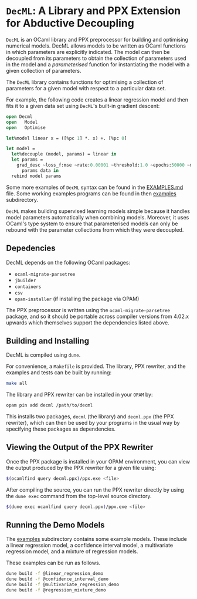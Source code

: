 # `DecML`: A Library and PPX Extension for Abductive Decoupling

`DecML` is an OCaml library and PPX preprocessor for building and optimising
numerical models. DecML allows models to be written as OCaml functions in which
parameters are explicitly indicated. The model can then be decoupled from its
parameters to obtain the collection of parameters used in the model and a
*parameterised* function for instantiating the model with a given collection of
parameters.

The `DecML` library contains functions for optimising a collection of parameters
for a given model with respect to a particular data set.

For example, the following code creates a linear regression model and then fits
it to a given data set using `DecML`'s built-in gradient descent:

```ocaml
open Decml
open   Model
open   Optimise

let%model linear x = ([%pc 1] *. x) +. [%pc 0]

let model =
  let%decouple (model, params) = linear in
  let params =
    grad_desc ~loss_f:mse ~rate:0.00001 ~threshold:1.0 ~epochs:50000 ~model
      params data in
  rebind model params
```

Some more examples of `DecML` syntax can be found in the
[EXAMPLES.md](EXAMPLES.md) file. Some working examples programs can be found in
then [examples](./examples) subdirectory.

`DecML` makes building supervised learning models simple because it handles
model parameters automatically when combining models. Moreover, it uses OCaml's
type system to ensure that parameterised models can only be rebound with the
parameter collections from which they were decoupled.

## Depedencies

DecML depends on the following OCaml packages:

* `ocaml-migrate-parsetree`
* `jbuilder`
* `containers`
* `csv`
* `opam-installer` (if installing the package via OPAM)

The PPX preprocessor is written using the `ocaml-migrate-parsetree` package, and
so it should be portable across compiler versions from 4.02.x upwards which
themselves support the dependencies listed above.

## Building and Installing

DecML is compiled using `dune`.

For convenience, a `Makefile` is provided. The library, PPX rewriter, and the
examples and tests can be built by running:

```bash
make all
```

The library and PPX rewriter can be installed in your `OPAM` by:

```bash
opam pin add decml /path/to/decml
```

This installs two packages, `decml` (the library) and `decml.ppx` (the PPX
rewriter), which can then be used by your programs in the usual way by
specifying these packages as dependencies.

## Viewing the Output of the PPX Rewriter

Once the PPX package is installed in your OPAM environment, you can view the
output produced by the PPX rewriter for a given file using:

```bash
$(ocamlfind query decml.ppx)/ppx.exe <file>
```

After compiling the source, you can run the PPX rewriter directly by using the
`dune exec` command from the top-level source directory.

```bash
$(dune exec ocamlfind query decml.ppx)/ppx.exe <file>
```
## Running the Demo Models

The [examples](./examples) subdirectory contains some example models.
These include a linear regression model, a confidence interval model,
a multivariate regression model, and a mixture of regression models.

These examples can be run as follows.

```bash
dune build -f @linear_regression_demo
dune build -f @confidence_interval_demo
dune build -f @multivariate_regression_demo
dune build -f @regression_mixture_demo
```
